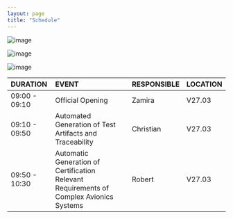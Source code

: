 ```yaml
---
layout: page
title: "Schedule"
---
```

![image](https://github.com/Edwin-Isidory/ils.doctoral.seminar.2024.github.io/assets/148284895/f80fa160-3a6e-457e-8101-c2a2c2f49dc8)
  
  ![image](https://github.com/Edwin-Isidory/ils.doctoral.seminar.2024.github.io/assets/148284895/b8731cd5-69e2-45e9-98df-5bbfeb234a41)


  ![image](https://github.com/Edwin-Isidory/ils.doctoral.seminar.2024.github.io/assets/148284895/19ed92a4-a914-48e9-8ea4-a31382e8159d)


|   DURATION   |EVENT|RESPONSIBLE|LOCATION|
|:-|:-|:-|:-|
|   09:00 - 09:10       | Official Opening                                                                 | Zamira | V27.03   |
|   09:10 - 09:50       | Automated Generation of Test Artifacts and Traceability                          | Christian      | V27.03   |
|   09:50 - 10:30       | Automatic Generation of Certification Relevant Requirements of Complex Avionics Systems | Robert   | V27.03   |
